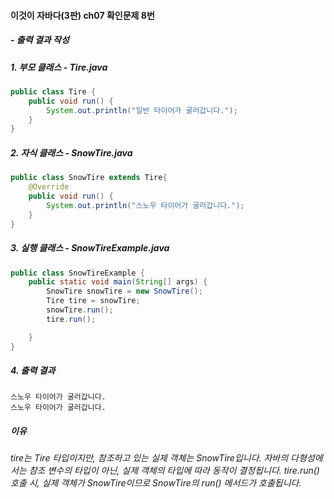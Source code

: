 #### 이것이 자바다(3판) ch07 확인문제 8번
##### - 출력 결과 작성

##### 1. 부모 클래스 - Tire.java
```java
public class Tire {
	public void run() {
		System.out.println("일반 타이어가 굴러갑니다.");
	}
}
```

##### 2. 자식 클래스 - SnowTire.java
```java
public class SnowTire extends Tire{
	@Override
	public void run() {
		System.out.println("스노우 타이어가 굴러갑니다.");
	}
}
```

##### 3. 실행 클래스 - SnowTireExample.java
```java
public class SnowTireExample {
	public static void main(String[] args) {
		SnowTire snowTire = new SnowTire();
		Tire tire = snowTire;
		snowTire.run();
		tire.run();

	}
}
```

##### 4. 출력 결과
```
스노우 타이어가 굴러갑니다.
스노우 타이어가 굴러갑니다.
```

##### 이유
###### tire는 Tire 타입이지만, 참조하고 있는 실제 객체는 SnowTire입니다. 자바의 다형성에서는 참조 변수의 타입이 아닌, 실제 객체의 타입에 따라 동작이 결정됩니다. tire.run() 호출 시, 실제 객체가 SnowTire이므로 SnowTire의 run() 메서드가 호출됩니다.
